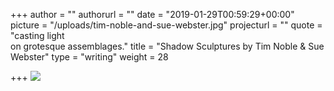 +++
author = ""
authorurl = ""
date = "2019-01-29T00:59:29+00:00"
picture = "/uploads/tim-noble-and-sue-webster.jpg"
projecturl = ""
quote = "casting light <br/> on grotesque assemblages."
title = "Shadow Sculptures by Tim Noble & Sue Webster"
type = "writing"
weight = 28

+++
![](/uploads/screencapture-scene360-art-114756-2019-06-16-20_55_48.png)